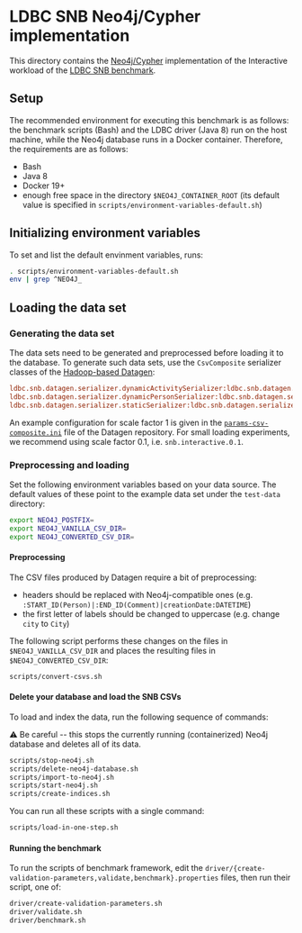# LDBC SNB Neo4j/Cypher implementation

This directory contains the [Neo4j/Cypher](http://www.opencypher.org/) implementation of the Interactive workload of the [LDBC SNB benchmark](https://github.com/ldbc/ldbc_snb_docs).

## Setup

The recommended environment for executing this benchmark is as follows: the benchmark scripts (Bash) and the LDBC driver (Java 8) run on the host machine, while the Neo4j database runs in a Docker container. Therefore, the requirements are as follows:

* Bash
* Java 8
* Docker 19+
* enough free space in the directory `$NEO4J_CONTAINER_ROOT` (its default value is specified in `scripts/environment-variables-default.sh`)

## Initializing environment variables

To set and list the default envinment variables, runs:

```bash
. scripts/environment-variables-default.sh
env | grep ^NEO4J_
```

## Loading the data set

### Generating the data set

The data sets need to be generated and preprocessed before loading it to the database. To generate such data sets, use the `CsvComposite` serializer classes of the [Hadoop-based Datagen](https://github.com/ldbc/ldbc_snb_datagen_hadoop):

```ini
ldbc.snb.datagen.serializer.dynamicActivitySerializer:ldbc.snb.datagen.serializer.snb.csv.dynamicserializer.activity.CsvCompositeDynamicActivitySerializer
ldbc.snb.datagen.serializer.dynamicPersonSerializer:ldbc.snb.datagen.serializer.snb.csv.dynamicserializer.person.CsvCompositeDynamicPersonSerializer
ldbc.snb.datagen.serializer.staticSerializer:ldbc.snb.datagen.serializer.snb.csv.staticserializer.CsvCompositeStaticSerializer
```

An example configuration for scale factor 1 is given in the [`params-csv-composite.ini`](https://github.com/ldbc/ldbc_snb_datagen_hadoop/blob/main/params-csv-composite.ini) file of the Datagen repository. For small loading experiments, we recommend using scale factor 0.1, i.e. `snb.interactive.0.1`.

### Preprocessing and loading

Set the following environment variables based on your data source. The default values of these point to the example data set under the `test-data` directory:

```bash
export NEO4J_POSTFIX=
export NEO4J_VANILLA_CSV_DIR=
export NEO4J_CONVERTED_CSV_DIR=
```
#### Preprocessing

The CSV files produced by Datagen require a bit of preprocessing:

* headers should be replaced with Neo4j-compatible ones (e.g. `:START_ID(Person)|:END_ID(Comment)|creationDate:DATETIME`)
* the first letter of labels should be changed to uppercase (e.g. change `city` to `City`)

The following script performs these changes on the files in `$NEO4J_VANILLA_CSV_DIR` and places the resulting files in `$NEO4J_CONVERTED_CSV_DIR`:

```bash
scripts/convert-csvs.sh
```

#### Delete your database and load the SNB CSVs

To load and index the data, run the following sequence of commands:

:warning: Be careful -- this stops the currently running (containerized) Neo4j database and deletes all of its data.

```bash
scripts/stop-neo4j.sh
scripts/delete-neo4j-database.sh
scripts/import-to-neo4j.sh
scripts/start-neo4j.sh
scripts/create-indices.sh
```

You can run all these scripts with a single command:

```bash
scripts/load-in-one-step.sh
```

#### Running the benchmark

To run the scripts of benchmark framework, edit the `driver/{create-validation-parameters,validate,benchmark}.properties` files, then run their script, one of:

```bash
driver/create-validation-parameters.sh
driver/validate.sh
driver/benchmark.sh
```
